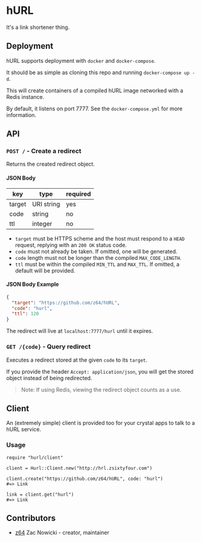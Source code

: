 # hURL

It's a link shortener thing.

## Deployment

hURL supports deployment with `docker` and `docker-compose`.

It should be as simple as cloning this repo and running `docker-compose up -d`.

This will create containers of a compiled hURL image networked with a Redis instance.

By default, it listens on port 7777. See the `docker-compose.yml` for more information.

## API

### `POST /` - Create a redirect

Returns the created redirect object.

#### JSON Body

key    | type       | required
-------|------------|---------
target | URI string | yes
code   | string     | no
ttl    | integer    | no

- `target` must be HTTPS scheme and the host must respond to a `HEAD` request, replying with an `200 OK` status code.
- `code` must not already be taken. If omitted, one will be generated.
- `code` length must not be longer than the compiled `MAX_CODE_LENGTH`.
- `ttl` must be within the compiled `MIN_TTL` and `MAX_TTL`. If omitted, a default will be provided.

#### JSON Body Example

```json
{
  "target": "https://github.com/z64/hURL",
  "code": "hurl",
  "ttl": 120
}
```

The redirect will live at `localhost:7777/hurl` until it expires.

### `GET /{code}` - Query redirect

Executes a redirect stored at the given `code` to its `target`.

If you provide the header `Accept: application/json`, you will get the stored object instead of being redirected.

> Note: If using Redis, viewing the redirect object counts as a use.

## Client

An (extremely simple) client is provided too for your crystal apps to talk to a hURL service.

### Usage

```cr
require "hurl/client"

client = Hurl::Client.new("http://hrl.zsixtyfour.com")

client.create("https://github.com/z64/hURL", code: "hurl")
#=> Link

link = client.get("hurl")
#=> Link
```

## Contributors

- [z64](https://github.com/z64) Zac Nowicki - creator, maintainer
